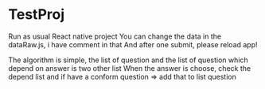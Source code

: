 # TestProj

Run as usual React native project
You can change the data in the dataRaw.js, i have comment in that
And after one submit, please reload app!

The algorithm is simple, the list of question and the list of question which depend on answer is two other list
When the answer is choose, check the depend list and if have a conform question => add that to list question
